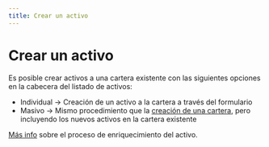 ```yaml
---
title: Crear un activo
---
```

# Crear un activo

Es posible crear activos a una cartera existente con las siguientes opciones en la cabecera del listado de activos:

  - Individual → Creación de un activo a la cartera a través del formulario
  - Masivo → Mismo procedimiento que la [creación de una cartera](/Portfolios/CreatePortfolio.html), pero incluyendo los nuevos activos en la cartera existente

[Más info](/Portfolios/Enrichment.html) sobre el proceso de enriquecimiento del activo.